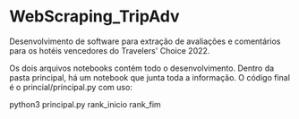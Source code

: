 # WebScraping_TripAdv
Desenvolvimento de software para extração de avaliações e comentários para os hotéis vencedores do Travelers' Choice 2022.


Os dois arquivos notebooks contém todo o desenvolvimento. Dentro da pasta principal, há um notebook que junta toda a informação. O código final é o princial/principal.py com uso:

python3 principal.py rank_inicio rank_fim


